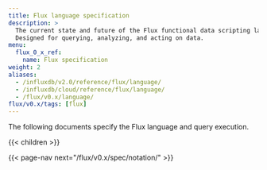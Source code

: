 ```yaml
---
title: Flux language specification
description: >
  The current state and future of the Flux functional data scripting language.
  Designed for querying, analyzing, and acting on data.
menu:
  flux_0_x_ref:
    name: Flux specification
weight: 2
aliases:
  - /influxdb/v2.0/reference/flux/language/
  - /influxdb/cloud/reference/flux/language/
  - /flux/v0.x/language/
flux/v0.x/tags: [flux]
---
```


The following documents specify the Flux language and query execution.

{{< children >}}

{{< page-nav next="/flux/v0.x/spec/notation/" >}}
